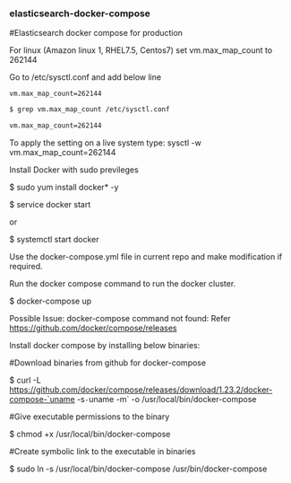 ### elasticsearch-docker-compose

#Elasticsearch docker compose for production 

For linux (Amazon linux 1, RHEL7.5, Centos7) set vm.max_map_count to 262144

Go to /etc/sysctl.conf and add below line

`vm.max_map_count=262144`

``` bash
$ grep vm.max_map_count /etc/sysctl.conf

vm.max_map_count=262144
```

To apply the setting on a live system type: sysctl -w vm.max_map_count=262144


Install Docker with sudo previleges

$ sudo yum install docker* -y

$ service docker start

or 

$ systemctl start docker


Use the docker-compose.yml file in current repo and make modification if required.

Run the docker compose command to run the docker cluster.

$ docker-compose up 




Possible Issue: docker-compose command not found: Refer https://github.com/docker/compose/releases

Install docker compose by installing below binaries:

#Download binaries from github for docker-compose

$ curl -L https://github.com/docker/compose/releases/download/1.23.2/docker-compose-`uname -s`-`uname -m` -o /usr/local/bin/docker-compose

#Give executable permissions to the binary

$ chmod +x /usr/local/bin/docker-compose

#Create symbolic link to the executable in binaries

$ sudo ln -s /usr/local/bin/docker-compose /usr/bin/docker-compose












